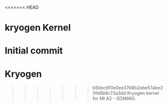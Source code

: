 <<<<<<< HEAD
# kryogen Kernel
Initial commit
=======
# Kryogen
>>>>>>> b5bbc6f0e0ee37b8b2ebe57abe30fe8b9c73a3dd
Kryogen kernel for MI A2 - SDM660.
